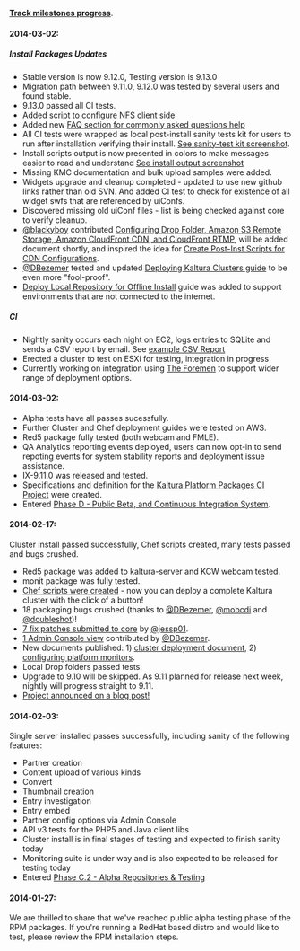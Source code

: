 **[Track milestones progress](https://github.com/kaltura/platform-install-packages/issues/milestones)**.

#### 2014-03-02:

##### Install Packages Updates

+ Stable version is now 9.12.0, Testing version is 9.13.0
+ Migration path between 9.11.0, 9.12.0 was tested by several users and found stable. 
+ 9.13.0 passed all CI tests.
+ Added [script to configure NFS client side](https://github.com/kaltura/platform-install-packages/blob/master/RPM/scripts/postinst/kaltura-nfs-client-config.sh)
+ Added new [FAQ section for commonly asked questions help](https://github.com/kaltura/platform-install-packages/blob/master/doc/kaltura-packages-faq.md)
+ All CI tests were wrapped as local post-install sanity tests kit for users to run after installation verifying their install. [See sanity-test kit screenshot](https://raw.githubusercontent.com/kaltura/platform-install-packages/master/doc/post-inst-sanity-tests-output.png).
+ Install scripts output is now presented in colors to make messages easier to read and understand [See install output screenshot](https://raw.githubusercontent.com/kaltura/platform-install-packages/master/doc/rpm_install_console_colors.png)
+ Missing KMC documentation and bulk upload samples were added.
+ Widgets upgrade and cleanup completed - updated to use new github links rather than old SVN. And added CI test to check for existence of all widget swfs that are referenced by uiConfs.
+ Discovered missing old uiConf files - list is being checked against core to verify cleanup.
+ [@blackyboy](https://github.com/blackyboy) contributed [Configuring Drop Folder, Amazon S3 Remote Storage, Amazon CloudFront CDN, and CloudFront RTMP](https://github.com/kaltura/platform-install-packages/issues/61#issuecomment-38462301), will be added document shortly, and inspired the idea for [Create Post-Inst Scripts for CDN Configurations](https://github.com/kaltura/platform-install-packages/issues/80).
+ [@DBezemer](https://github.com/DBezemer) tested and updated [Deploying Kaltura Clusters guide](https://github.com/kaltura/platform-install-packages/blob/master/doc/rpm-cluster-deployment-instructions.md) to be even more "fool-proof".
+ [Deploy Local Repository for Offline Install](https://github.com/kaltura/platform-install-packages/blob/master/doc/deploy-local-rpm-repo-offline-install.md) guide was added to support environments that are not connected to the internet. 

##### CI

+ Nightly sanity occurs each night on EC2, logs entries to SQLite and sends a CSV report by email. See [example CSV Report](https://github.com/kaltura/platform-install-packages/blob/master/doc/ci_example_csv_report.csv)
+ Erected a cluster to test on ESXi for testing, integration in progress
+ Currently working on integration using [The Foremen](http://www.theforeman.org/) to support wider range of deployment options.

#### 2014-03-02:

+ Alpha tests have all passes sucessfully. 
+ Further Cluster and Chef deployment guides were tested on AWS.
+ Red5 package fully tested (both webcam and FMLE).
+ QA Analytics reporting events deployed, users can now opt-in to send repoting events for system stability reports and deployment issue assistance.
+ IX-9.11.0 was released and tested.
+ Specifications and definition for the [Kaltura Platform Packages CI Project](https://github.com/kaltura/platform-continuous-integration) were created.
+ Entered [Phase D - Public Beta, and Continuous Integration System](http://kaltura.github.io/platform-install-packages/#phase-d).
   
#### 2014-02-17:
Cluster install passed successfully, Chef scripts created, many tests passed and bugs crushed.

+ Red5 package was added to kaltura-server and KCW webcam tested.
+ monit package was fully tested.
+ [Chef scripts were created](https://github.com/kaltura/platform-install-packages/tree/master/RPM/chef-repo) - now you can deploy a complete Kaltura cluster with the click of a button!
+ 18 packaging bugs crushed (thanks to [@DBezemer](https://github.com/DBezemer), [@mobcdi](https://github.com/mobcdi) and [@doubleshot](https://github.com/doubleshot))!
+ [7 fix patches submitted to core](https://github.com/kaltura/server/pull/871) by [@jessp01](https://github.com/jessp01).
+ [1 Admin Console view](https://github.com/kaltura/server/pull/872 ) contributed by  [@DBezemer](https://github.com/DBezemer).
+ New documents published: 1) [cluster deployment document](http://bit.ly/kipp-cluster-yum), 2) [configuring platform monitors](http://bit.ly/kipp-monitoring).
+ Local Drop folders passed tests.
+ Upgrade to 9.10 will be skipped. As 9.11 planned for release next week, nightly will progress straight to 9.11.
+ [Project announced on a blog post!](http://blog.kaltura.org/introducing-kipp-kaltura-install-made-simple)

#### 2014-02-03:
Single server installed passes successfully, including sanity of the following features:   

+ Partner creation
+ Content upload of various kinds
+ Convert
+ Thumbnail creation
+ Entry investigation
+ Entry embed
+ Partner config options via Admin Console
+ API v3 tests for the PHP5 and Java client libs
+ Cluster install is in final stages of testing and expected to finish sanity today
+ Monitoring suite is under way and is also expected to be released for testing today
+ Entered [Phase C.2 - Alpha Repositories & Testing](http://kaltura.github.io/platform-install-packages/#phase-c2)
      
#### 2014-01-27:
We are thrilled to share that we've reached public alpha testing phase of the RPM packages.
If you're running a RedHat based distro and would like to test, please review the RPM installation steps.
